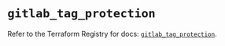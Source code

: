 # `gitlab_tag_protection`

Refer to the Terraform Registry for docs: [`gitlab_tag_protection`](https://registry.terraform.io/providers/gitlabhq/gitlab/18.1.0/docs/resources/tag_protection).
